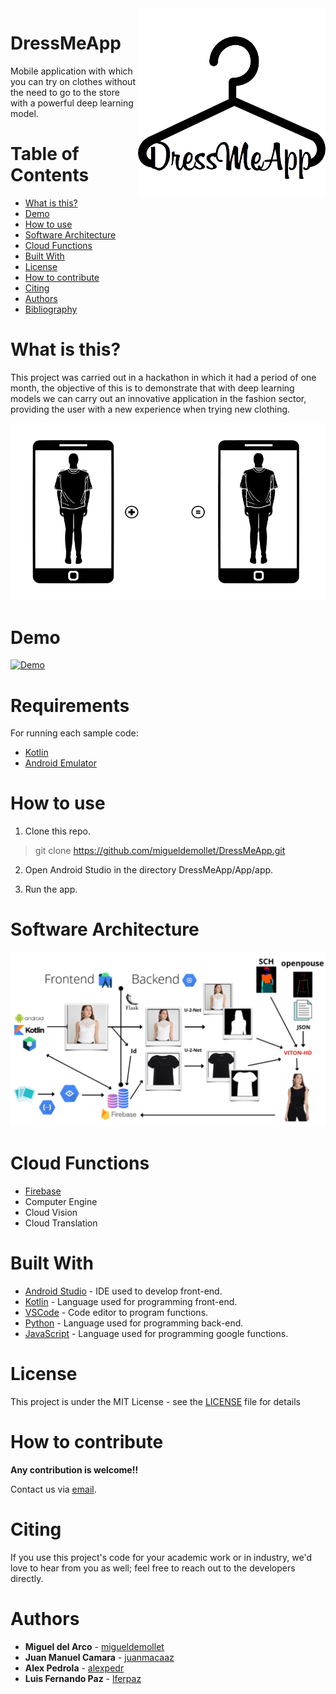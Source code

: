<img src="https://github.com/migueldemollet/DressMeApp/blob/main/App/app/src/main/res/drawable-xhdpi/dress_me_app_black.png" align="right" width="300" alt="header pic"/>

# DressMeApp

Mobile application with which you can try on clothes without the need to go to the store with a powerful deep learning model.

# Table of Contents
   * [What is this?](#what-is-this)
   * [Demo](#demo)
   * [How to use](#how-to-use)
   * [Software Architecture](#software-architecture)
   * [Cloud Functions](#cloud-functions)
   * [Built With](#built-with)
   * [License](#license)
   * [How to contribute](#How-to-contribute)
   * [Citing](#citing)
   * [Authors](#authors)
   * [Bibliography](#bibliography)

# What is this?
This project was carried out in a hackathon in which it had a period of one month, the objective of this is to demonstrate that with deep learning models we can carry out an innovative application in the fashion sector, providing the user with a new experience when trying new clothing.

<img src="https://github.com/migueldemollet/DressMeApp/blob/main/Resources/example.gif" alt="example pic"/>

# Demo
[![Demo](https://img.youtube.com/vi/vFdtVpqgqzI/0.jpg)](https://www.youtube.com/watch?v=vFdtVpqgqzI)

# Requirements

For running each sample code:

- [Kotlin](https://kotlinlang.org/)
- [Android Emulator](https://developer.android.com/studio/run/emulator?hl=es-419)


# How to use

1. Clone this repo.

> git clone https://github.com/migueldemollet/DressMeApp.git

2. Open Android Studio in the directory DressMeApp/App/app.

3. Run the app.

# Software Architecture
<img src="https://github.com/migueldemollet/DressMeApp/blob/main/Resources/software.png" alt="software pic"/>

# Cloud Functions
- [Firebase](https://firebase.google.com/)
- Computer Engine 
- Cloud Vision
- Cloud Translation

# Built With
- [Android Studio](https://developer.android.com/studio) - IDE used to develop front-end.
- [Kotlin](https://kotlinlang.org/) - Language used for programming front-end.
- [VSCode](https://code.visualstudio.com/) - Code editor to program functions.
- [Python](https://www.python.org/) - Language used for programming back-end.
- [JavaScript](https://es.wikipedia.org/wiki/JavaScript) - Language used for programming google functions.
# License
This project is under the MIT License - see the [LICENSE](https://github.com/migueldemollet/DressMeApp/blob/main/LICENSE) file for details

# How to contribute
**Any contribution is welcome!!**

Contact us via [email](mailto:migueldemollet10@gmail.com).
# Citing
If you use this project's code for your academic work or in industry, we'd love to hear from you as well; feel free to reach out to the developers directly.

# Authors
* **Miguel del Arco** - [migueldemollet](https://github.com/migueldemollet)
* **Juan Manuel Camara** - [juanmacaaz](https://github.com/juanmacaaz)
* **Alex Pedrola** - [alexpedr](https://github.com/alexpedr)
* **Luis Fernando Paz** - [lferpaz](https://github.com/lferpaz)
